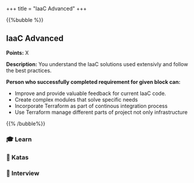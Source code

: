 +++
title = "IaaC Advanced"
+++

{{%bubble %}}

## IaaC Advanced

**Points:** X

**Description:** You understand the IaaC solutions used extensivly and follow the best practices. 

**Person who successfully completed requirement for given block can:**

- Improve and provide valuable feedback for current IaaC code.
- Create complex modules that solve specific needs
- Incorporate Terraform as part of continous integration process
- Use Terraform manage different parts of project not only infrastructure

{{% /bubble%}}

### 🎓 Learn
### 📝 Katas
### 🎤 Interview

